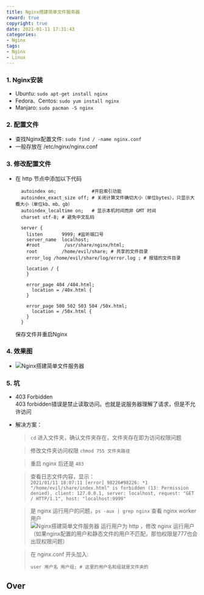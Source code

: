 ```yaml
---
title: Nginx搭建简单文件服务器
reward: true
copyright: true
date: 2021-01-11 17:31:43
categories:
- Nginx
tags:
- Nginx
- Linux
---
```



### 1. Nginx安装
  * Ubuntu: ```sudo apt-get install nginx```  
  * Fedora、Centos: ```sudo yum install nginx```  
  * Manjaro: ```sudo pacman -S nginx```  
  
### 2. 配置文件
  * 查找Nginx配置文件: ```sudo find / -name nginx.conf```  
  * 一般存放在 /etc/nginx/nginx.conf  

<!--more-->

### 3. 修改配置文件
  * 在 http 节点中添加以下代码  
    ```nginx
      autoindex on;             #开启索引功能
      autoindex_exact_size off; # 关闭计算文件确切大小（单位bytes），只显示大概大小（单位kb、mb、gb）
      autoindex_localtime on;   # 显示本机时间而非 GMT 时间
      charset utf-8; # 避免中文乱码

      server {
        listen       9999; #监听端口号
        server_name  localhost;
        #root         /usr/share/nginx/html;
        root         /home/evil/share; # 共享的文件目录
        error_log /home/evil/share/log/error.log ; # 报错的文件目录

        location / {
        }

        error_page 404 /404.html;
          location = /40x.html {
        }

        error_page 500 502 503 504 /50x.html;
          location = /50x.html {
        }
      }
    ```

    保存文件并重启Nginx  

### 4. 效果图
  * ![Nginx搭建简单文件服务器](https://blog-1257162717.cos.ap-shanghai.myqcloud.com/Nginx%E6%90%AD%E5%BB%BA%E7%AE%80%E5%8D%95%E6%96%87%E4%BB%B6%E6%9C%8D%E5%8A%A1%E5%99%A8/img1.webp)  
### 5. 坑
  * 403 Forbidden  
    403 forbidden错误是禁止读取访问。也就是说服务器理解了请求，但是不允许访问  

  * 解决方案：  
    > `cd` 进入文件夹，确认文件夹存在，文件夹存在即为访问权限问题  

    > 修改文件夹访问权限 `chmod 755 文件夹路径`  

    > 重启 nginx 后还是 `403`  

    > 查看日志文件内容，显示：  
    > `2021/01/11 18:07:11 [error] 98226#98226: *1 "/home/evil/share/index.html" is forbidden (13: Permission denied), client: 127.0.0.1, server: localhost, request: "GET / HTTP/1.1", host: "localhost:9999"`  

    > 是 nginx 运行用户的问题，`ps -aux | grep nginx` 查看 nginx worker 用户  
    > ![Nginx搭建简单文件服务器](https://blog-1257162717.cos.ap-shanghai.myqcloud.com/Nginx%E6%90%AD%E5%BB%BA%E7%AE%80%E5%8D%95%E6%96%87%E4%BB%B6%E6%9C%8D%E5%8A%A1%E5%99%A8/img2.webp)
    > 运行用户为 http ，修改 nginx 运行用户（如果nginx配置的用户和静态文件的用户不匹配，那怕权限是777也会出现权限问题）  

    > 在 nginx.conf 开头加入: 
    > ```nginx
    > user 用户名 用户组; # 这里的用户名和组就是文件夹的
    > ```

## Over  





